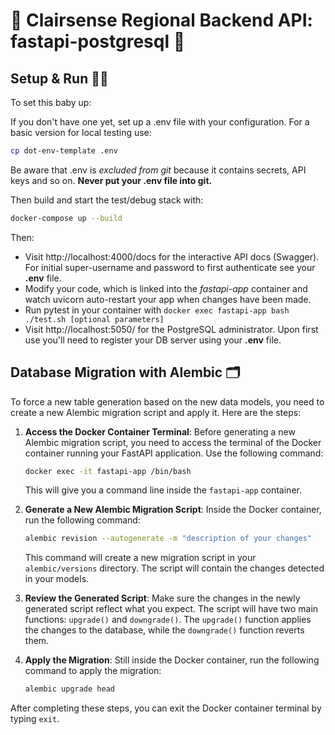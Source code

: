 # 🚀 Clairsense Regional Backend API: fastapi-postgresql 🎉

## Setup & Run 🏃‍♂️

To set this baby up:

If you don't have one yet, set up a .env file with your configuration.  For a basic version for local testing use:  
```bash
cp dot-env-template .env
```
Be aware that .env is *excluded from git* because it contains secrets, API keys and so on.  **Never put your .env file into git.**

Then build and start the test/debug stack with:
```bash
docker-compose up --build
```

Then:
- Visit http://localhost:4000/docs for the interactive API docs (Swagger). For initial super-username and password to first authenticate see your **.env** file.
- Modify your code, which is linked into the *fastapi-app* container and watch uvicorn auto-restart your app when changes have been made.
- Run pytest in your container with `docker exec fastapi-app bash ./test.sh [optional parameters]`
- Visit http://localhost:5050/ for the PostgreSQL administrator. Upon first use you'll need to register your DB server using your **.env** file.



## Database Migration with Alembic 🗂️

To force a new table generation based on the new data models, you need to create a new Alembic migration script and apply it. Here are the steps:

1. **Access the Docker Container Terminal**:
   Before generating a new Alembic migration script, you need to access the terminal of the Docker container running your FastAPI application. Use the following command:
   ```bash
   docker exec -it fastapi-app /bin/bash
   ```
   This will give you a command line inside the `fastapi-app` container.

2. **Generate a New Alembic Migration Script**:
   Inside the Docker container, run the following command:
   ```bash
   alembic revision --autogenerate -m "description of your changes"
   ```
   This command will create a new migration script in your `alembic/versions` directory. The script will contain the changes detected in your models.

3. **Review the Generated Script**:
   Make sure the changes in the newly generated script reflect what you expect. The script will have two main functions: `upgrade()` and `downgrade()`. The `upgrade()` function applies the changes to the database, while the `downgrade()` function reverts them.

4. **Apply the Migration**:
   Still inside the Docker container, run the following command to apply the migration:
   ```bash
   alembic upgrade head
   ```

After completing these steps, you can exit the Docker container terminal by typing `exit`.